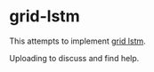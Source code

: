 # grid-lstm
This attempts to implement [grid lstm](http://arxiv.org/abs/1507.01526).

Uploading to discuss and find help.
